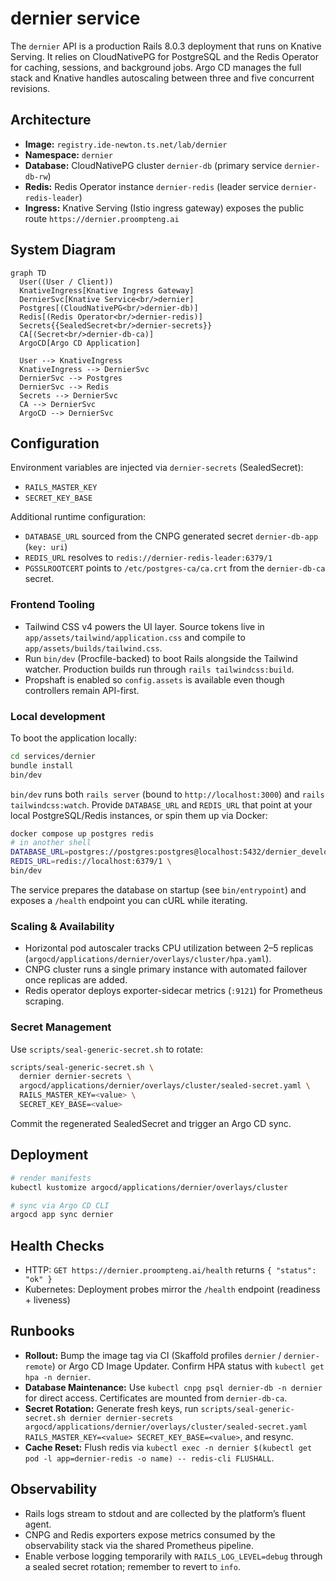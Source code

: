 # dernier service

The `dernier` API is a production Rails 8.0.3 deployment that runs on Knative Serving. It relies on CloudNativePG for PostgreSQL and the Redis Operator for caching, sessions, and background jobs. Argo CD manages the full stack and Knative handles autoscaling between three and five concurrent revisions.

## Architecture

- **Image:** `registry.ide-newton.ts.net/lab/dernier`
- **Namespace:** `dernier`
- **Database:** CloudNativePG cluster `dernier-db` (primary service `dernier-db-rw`)
- **Redis:** Redis Operator instance `dernier-redis` (leader service `dernier-redis-leader`)
- **Ingress:** Knative Serving (Istio ingress gateway) exposes the public route `https://dernier.proompteng.ai`

## System Diagram

```mermaid
graph TD
  User((User / Client))
  KnativeIngress[Knative Ingress Gateway]
  DernierSvc[Knative Service<br/>dernier]
  Postgres[(CloudNativePG<br/>dernier-db)]
  Redis[(Redis Operator<br/>dernier-redis)]
  Secrets{{SealedSecret<br/>dernier-secrets}}
  CA[(Secret<br/>dernier-db-ca)]
  ArgoCD[Argo CD Application]

  User --> KnativeIngress
  KnativeIngress --> DernierSvc
  DernierSvc --> Postgres
  DernierSvc --> Redis
  Secrets --> DernierSvc
  CA --> DernierSvc
  ArgoCD --> DernierSvc
```

## Configuration

Environment variables are injected via `dernier-secrets` (SealedSecret):

- `RAILS_MASTER_KEY`
- `SECRET_KEY_BASE`

Additional runtime configuration:

- `DATABASE_URL` sourced from the CNPG generated secret `dernier-db-app` (`key: uri`)
- `REDIS_URL` resolves to `redis://dernier-redis-leader:6379/1`
- `PGSSLROOTCERT` points to `/etc/postgres-ca/ca.crt` from the `dernier-db-ca` secret.

### Frontend Tooling

- Tailwind CSS v4 powers the UI layer. Source tokens live in `app/assets/tailwind/application.css` and compile to `app/assets/builds/tailwind.css`.
- Run `bin/dev` (Procfile-backed) to boot Rails alongside the Tailwind watcher. Production builds run through `rails tailwindcss:build`.
- Propshaft is enabled so `config.assets` is available even though controllers remain API-first.

### Local development

To boot the application locally:

```bash
cd services/dernier
bundle install
bin/dev
```

`bin/dev` runs both `rails server` (bound to `http://localhost:3000`) and `rails tailwindcss:watch`. Provide `DATABASE_URL` and `REDIS_URL` that point at your local PostgreSQL/Redis instances, or spin them up via Docker:

```bash
docker compose up postgres redis
# in another shell
DATABASE_URL=postgres://postgres:postgres@localhost:5432/dernier_development \
REDIS_URL=redis://localhost:6379/1 \
bin/dev
```

The service prepares the database on startup (see `bin/entrypoint`) and exposes a `/health` endpoint you can cURL while iterating.

### Scaling & Availability

- Horizontal pod autoscaler tracks CPU utilization between 2–5 replicas (`argocd/applications/dernier/overlays/cluster/hpa.yaml`).
- CNPG cluster runs a single primary instance with automated failover once replicas are added.
- Redis operator deploys exporter-sidecar metrics (`:9121`) for Prometheus scraping.

### Secret Management

Use `scripts/seal-generic-secret.sh` to rotate:

```bash
scripts/seal-generic-secret.sh \
  dernier dernier-secrets \
  argocd/applications/dernier/overlays/cluster/sealed-secret.yaml \
  RAILS_MASTER_KEY=<value> \
  SECRET_KEY_BASE=<value>
```

Commit the regenerated SealedSecret and trigger an Argo CD sync.

## Deployment

```bash
# render manifests
kubectl kustomize argocd/applications/dernier/overlays/cluster

# sync via Argo CD CLI
argocd app sync dernier
```

## Health Checks

- HTTP: `GET https://dernier.proompteng.ai/health` returns `{ "status": "ok" }`
- Kubernetes: Deployment probes mirror the `/health` endpoint (readiness + liveness)

## Runbooks

- **Rollout:** Bump the image tag via CI (Skaffold profiles `dernier` / `dernier-remote`) or Argo CD Image Updater. Confirm HPA status with `kubectl get hpa -n dernier`.
- **Database Maintenance:** Use `kubectl cnpg psql dernier-db -n dernier` for direct access. Certificates are mounted from `dernier-db-ca`.
- **Secret Rotation:** Generate fresh keys, run `scripts/seal-generic-secret.sh dernier dernier-secrets argocd/applications/dernier/overlays/cluster/sealed-secret.yaml RAILS_MASTER_KEY=<value> SECRET_KEY_BASE=<value>`, and resync.
- **Cache Reset:** Flush redis via `kubectl exec -n dernier $(kubectl get pod -l app=dernier-redis -o name) -- redis-cli FLUSHALL`.

## Observability

- Rails logs stream to stdout and are collected by the platform’s fluent agent.
- CNPG and Redis exporters expose metrics consumed by the observability stack via the shared Prometheus pipeline.
- Enable verbose logging temporarily with `RAILS_LOG_LEVEL=debug` through a sealed secret rotation; remember to revert to `info`.
